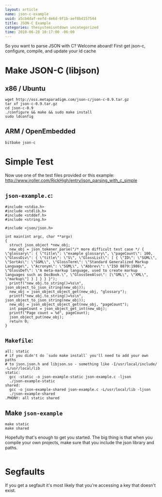 ```yaml
--- 
layout: article
name: json-c-example
uuid: a5cb4daf-eefd-4e6d-9f1b-aef0bd157544
title: JSON-C Example
categories: thesystemisntdown uncategorized
time: 2010-06-28 10:17:00 -06:00
---
```

So you want to parse JSON with C? Welcome aboard!
First get json-c, configure, compile, and update your ld cache

Make JSON-C (libjson)
====

x86 / Ubuntu
----

    wget http://oss.metaparadigm.com/json-c/json-c-0.9.tar.gz
    tar xf json-c-0.9.tar.gz
    cd json-c-0.9
    ./configure && make && sudo make install
    sudo ldconfig

ARM / OpenEmbedded
----

    bitbake json-c

Simple Test
====

Now use one of the test files provided or this example:
http://www.jroller.com/RickHigh/entry/json_parsing_with_c_simple

`json-example.c`:
----

    #include <stdio.h>
    #include <stdlib.h>
    #include <stddef.h>
    #include <string.h>

    #include <json/json.h>

    int main(int argc, char **argv)
    {
      struct json_object *new_obj;
      new_obj = json_tokener_parse("/* more difficult test case */ { \"glossary\": { \"title\": \"example glossary\", \"pageCount\": 100, \"GlossDiv\": { \"title\": \"S\", \"GlossList\": [ { \"ID\": \"SGML\", \"SortAs\": \"SGML\", \"GlossTerm\": \"Standard Generalized Markup Language\", \"Acronym\": \"SGML\", \"Abbrev\": \"ISO 8879:1986\", \"GlossDef\": \"A meta-markup language, used to create markup languages such as DocBook.\", \"GlossSeeAlso\": [\"GML\", \"XML\", \"markup\"] } ] } } }");
      printf("new_obj.to_string()=%s\n", json_object_to_json_string(new_obj));
      new_obj = json_object_object_get(new_obj, "glossary");
      printf("new_obj.to_string()=%s\n", json_object_to_json_string(new_obj));
      new_obj = json_object_object_get(new_obj, "pageCount");
      int pageCount = json_object_get_int(new_obj);
      printf("Page count = %d", pageCount);
      json_object_put(new_obj);
      return 0;
    }

`Makefile`:
----

    all: static
    # if you didn't do `sudo make install` you'll need to add your own paths
    # to json.json.h and libjson.so - something like -I/usr/local/include/ -L/usr/local/lib
    static:
      gcc -static -o json-example-static json-example.c -ljson
      ./json-example-static
    shared:
      gcc -o json-example-shared json-example.c -L/usr/local/lib -ljson
      ./json-example-shared
    .PHONY: all static shared

Make `json-example`
----

    make static
    make shared

Hopefully that's enough to get you started. The big thing is that when you compile your own projects, make sure that you include the json library and paths.

<img width='1' height='1' src='https://blogger.googleusercontent.com/tracker/3223021047265210707-429295978562103288?l=thesystemisntdown.blogspot.com' alt='' />

Segfaults
====

If you get a segfault it's most likely that you're accessing a key that doesn't exist.
